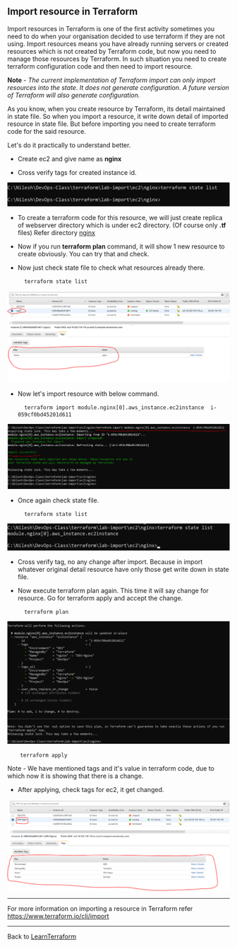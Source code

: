 ## Import resource in Terraform

Import resources in Terraform is one of the first activity sometimes you need to do when your organisation decided to use terraform if they are not using. Import resources means you have already running servers or created resources which is not created by Terraform code, but now you need to manage those resources by Terraform. In such situation you need to create terraform configuration code and then need to import resource.

**Note** - *The current implementation of Terraform import can only import resources into the state. It does not generate configuration. A future version of Terraform will also generate configuration.*

As you know, when you create resource by Terraform, its detail maintained in state file. So when you import a resource, it write down detail of imported resource in state file. But before importing you need to create terraform code for the said resource.

Let's do it practically to understand better.

- Create ec2 and give name as **nginx**

- Cross verify tags for created instance id.

![terraform-import-1](../../images/terraform-import-ec2-1.PNG)

- To create a terraform code for this resource, we will just create replica of webserver directory which is under ec2 directory. (Of course only **.tf** files) Refer directory [nginx](./ec2/nginx/)

- Now if you run **terraform plan** command, it will show 1 new resource to create obviously. You can try that and check.

- Now just check state file to check what resources already there.

        terraform state list

![terraform-import-2](../../images/terraform-import-ec2-2.PNG)

- Now let's import resource with below command.

        terraform import module.nginx[0].aws_instance.ec2instance  i-059cf0bd45201d611

![terraform-import-3](../../images/terraform-import-ec2-3.PNG)

- Once again check state file.

        terraform state list

![terraform-import-4](../../images/terraform-import-ec2-4.PNG)

- Cross verify tag, no any change after import. Because in import whatever original detail resource have only those get write down in state file.

- Now execute terraform plan again. This time it will say change for resource. Go for terraform apply and accept the change.

        terraform plan

![terraform-import-5](../../images/terraform-import-ec2-5.PNG)

        terraform apply

Note - We have mentioned tags and it's value in terraform code, due to which now it is showing that there is a change.

- After applying, check tags for ec2, it get changed.

![terraform-import-6](../../images/terraform-import-ec2-6.PNG)

------

For more information on importing a resource in Terraform refer https://www.terraform.io/cli/import

------

Back to [LearnTerraform](../Readme.md)